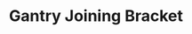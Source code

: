 ---
title: "Gantry Joining Bracket"
slug: "gantry-joining-bracket"
description: "Tech specs for the gantry joining bracket."
cad: https://cad.onshape.com/documents/728fa8fdb342a040fe0ca4b5/w/0435033a7c78b02e71d0f721/e/221a92fe3049f313c0d1b931?renderMode=0&uiState=6254fa3d50f84e1a8d3b7e63
price: $35.00
quantity:
  standard: 0
  xl: 1
specs:
  thickness: 5mm
  material: 6061 Aluminum
  surface treatments: Tumble polished<br>Sand blasted<br>Clear anodized
internal-specs:
  internal part name: Gantry Joining Bracket
  rev: B
  vendor: LDO
  cost: $5.50
  component tests: Plate and Bracket Tests
---